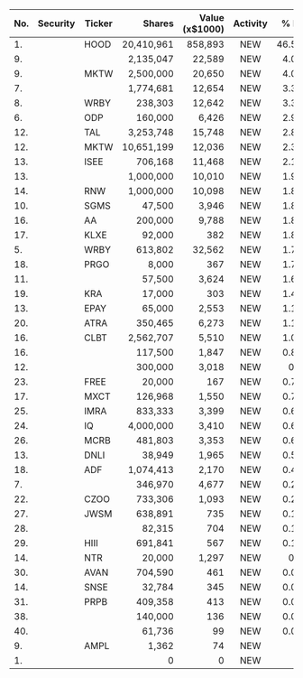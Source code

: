 No. | Security | Ticker | Shares | Value (x$1000) | Activity | % Port
|--- | --- | --- | ---:| ---:|:---:| ---:|
 1.||HOOD</a>|20,410,961|858,893|NEW|46.58%|<a href=rel="bookmark"></a>
9.|||2,135,047|22,589|NEW|4.09%|rel="bookmark"></a>
9.||MKTW</a>|2,500,000|20,650|NEW|4.07%|<a href=rel="bookmark"></a>
7.|||1,774,681|12,654|NEW|3.37%|rel="bookmark"></a>
8.||WRBY</a>|238,303|12,642|NEW|3.36%|<a href=rel="bookmark"></a>
6.||ODP</a>|160,000|6,426|NEW|2.99%|<a href=rel="bookmark"></a>
12.||TAL</a>|3,253,748|15,748|NEW|2.85%|<a href=rel="bookmark"></a>
12.||MKTW</a>|10,651,199|12,036|NEW|2.37%|<a href=rel="bookmark"></a>
13.||ISEE</a>|706,168|11,468|NEW|2.14%|<a href=rel="bookmark"></a>
13.|||1,000,000|10,010|NEW|1.97%|rel="bookmark"></a>
14.||RNW</a>|1,000,000|10,098|NEW|1.89%|<a href=rel="bookmark"></a>
10.||SGMS</a>|47,500|3,946|NEW|1.84%|<a href=rel="bookmark"></a>
16.||AA</a>|200,000|9,788|NEW|1.83%|<a href=rel="bookmark"></a>
17.||KLXE</a>|92,000|382|NEW|1.81%|<a href=rel="bookmark"></a>
5.||WRBY</a>|613,802|32,562|NEW|1.76%|<a href=rel="bookmark"></a>
18.||PRGO</a>|8,000|367|NEW|1.74%|<a href=rel="bookmark"></a>
11.|||57,500|3,624|NEW|1.69%|rel="bookmark"></a>
19.||KRA</a>|17,000|303|NEW|1.44%|<a href=rel="bookmark"></a>
13.||EPAY</a>|65,000|2,553|NEW|1.19%|<a href=rel="bookmark"></a>
20.||ATRA</a>|350,465|6,273|NEW|1.17%|<a href=rel="bookmark"></a>
16.||CLBT</a>|2,562,707|5,510|NEW|1.08%|<a href=rel="bookmark"></a>
16.|||117,500|1,847|NEW|0.86%|rel="bookmark"></a>
12.|||300,000|3,018|NEW|0.8%|rel="bookmark"></a>
23.||FREE</a>|20,000|167|NEW|0.79%|<a href=rel="bookmark"></a>
17.||MXCT</a>|126,968|1,550|NEW|0.72%|<a href=rel="bookmark"></a>
25.||IMRA</a>|833,333|3,399|NEW|0.63%|<a href=rel="bookmark"></a>
24.||IQ</a>|4,000,000|3,410|NEW|0.63%|<a href=rel="bookmark"></a>
26.||MCRB</a>|481,803|3,353|NEW|0.62%|<a href=rel="bookmark"></a>
13.||DNLI</a>|38,949|1,965|NEW|0.52%|<a href=rel="bookmark"></a>
18.||ADF</a>|1,074,413|2,170|NEW|0.42%|<a href=rel="bookmark"></a>
7.|||346,970|4,677|NEW|0.25%|rel="bookmark"></a>
22.||CZOO</a>|733,306|1,093|NEW|0.21%|<a href=rel="bookmark"></a>
27.||JWSM</a>|638,891|735|NEW|0.14%|<a href=rel="bookmark"></a>
28.|||82,315|704|NEW|0.13%|rel="bookmark"></a>
29.||HIII</a>|691,841|567|NEW|0.11%|<a href=rel="bookmark"></a>
14.||NTR</a>|20,000|1,297|NEW|0.1%|<a href=rel="bookmark"></a>
30.||AVAN</a>|704,590|461|NEW|0.09%|<a href=rel="bookmark"></a>
14.||SNSE</a>|32,784|345|NEW|0.09%|<a href=rel="bookmark"></a>
31.||PRPB</a>|409,358|413|NEW|0.08%|<a href=rel="bookmark"></a>
38.|||140,000|136|NEW|0.02%|rel="bookmark"></a>
40.|||61,736|99|NEW|0.01%|rel="bookmark"></a>
9.||AMPL</a>|1,362|74|NEW|0%|<a href=rel="bookmark"></a>
1.|||0|0|NEW|0%|rel="bookmark"></a>
